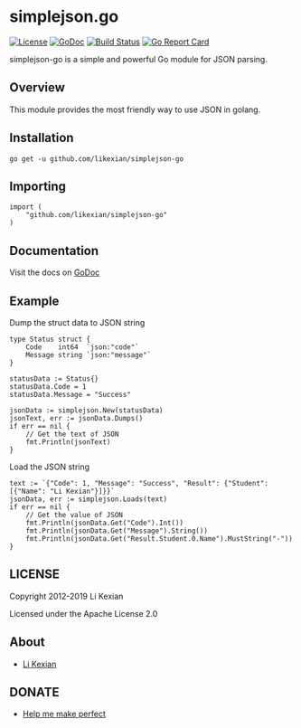 # simplejson.go

[![License](https://img.shields.io/badge/license-Apache%202.0-blue.svg)](LICENSE)
[![GoDoc](https://godoc.org/github.com/likexian/simplejson-go?status.svg)](https://godoc.org/github.com/likexian/simplejson-go)
[![Build Status](https://travis-ci.org/likexian/simplejson-go.svg?branch=master)](https://travis-ci.org/likexian/simplejson-go)
[![Go Report Card](https://goreportcard.com/badge/github.com/likexian/simplejson-go)](https://goreportcard.com/report/github.com/likexian/simplejson-go)

simplejson-go is a simple and powerful Go module for JSON parsing.

## Overview

This module provides the most friendly way to use JSON in golang.

## Installation

    go get -u github.com/likexian/simplejson-go

## Importing

    import (
        "github.com/likexian/simplejson-go"
    )

## Documentation

Visit the docs on [GoDoc](https://godoc.org/github.com/likexian/simplejson-go)

## Example

Dump the struct data to JSON string

    type Status struct {
        Code    int64  `json:"code"`
        Message string `json:"message"`
    }

    statusData := Status{}
    statusData.Code = 1
    statusData.Message = "Success"

    jsonData := simplejson.New(statusData)
    jsonText, err := jsonData.Dumps()
    if err == nil {
        // Get the text of JSON
        fmt.Println(jsonText)
    }

Load the JSON string

    text := `{"Code": 1, "Message": "Success", "Result": {"Student": [{"Name": "Li Kexian"}]}}`
    jsonData, err := simplejson.Loads(text)
    if err == nil {
        // Get the value of JSON
        fmt.Println(jsonData.Get("Code").Int())
        fmt.Println(jsonData.Get("Message").String())
        fmt.Println(jsonData.Get("Result.Student.0.Name").MustString("-"))
    }

## LICENSE

Copyright 2012-2019 Li Kexian

Licensed under the Apache License 2.0

## About

- [Li Kexian](https://www.likexian.com/)

## DONATE

- [Help me make perfect](https://www.likexian.com/donate/)
